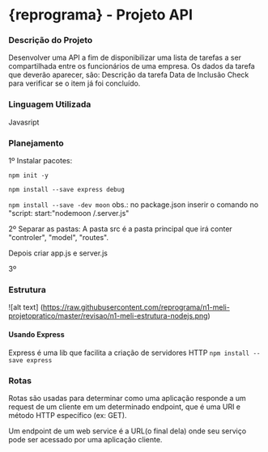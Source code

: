 # {reprograma} - Projeto API

### Descrição do Projeto

Desenvolver uma API a fim de disponibilizar uma lista de tarefas a ser compartilhada entre os funcionários de uma empresa. Os dados da tarefa que deverão aparecer, são:
Descrição da tarefa
Data de Inclusão 
Check para verificar se o item já foi concluído.

### Linguagem Utilizada

Javasript


### Planejamento

 1º Instalar pacotes:
 
`npm init -y`

 `npm install --save express debug`

 `npm install --save -dev moon`
obs.: no package.json inserir o comando no "script: start:"nodemoon /.server.js"

 2º Separar as pastas:
 A pasta src é a pasta principal que irá conter "controler", "model", "routes".
 
 Depois criar app.js e server.js

 3º

### Estrutura

![alt text] (https://raw.githubusercontent.com/reprograma/n1-meli-projetopratico/master/revisao/n1-meli-estrutura-nodejs.png)

#### Usando Express
Express é uma lib que facilita a criação de servidores HTTP
`npm install --save express`

### Rotas

Rotas são usadas para determinar como uma aplicação responde a um request de um cliente em um determinado endpoint, que é uma URI e método HTTP específico (ex: GET).

Um endpoint de um web service é a URL(o final dela) onde seu serviço pode ser acessado por uma aplicação cliente.   